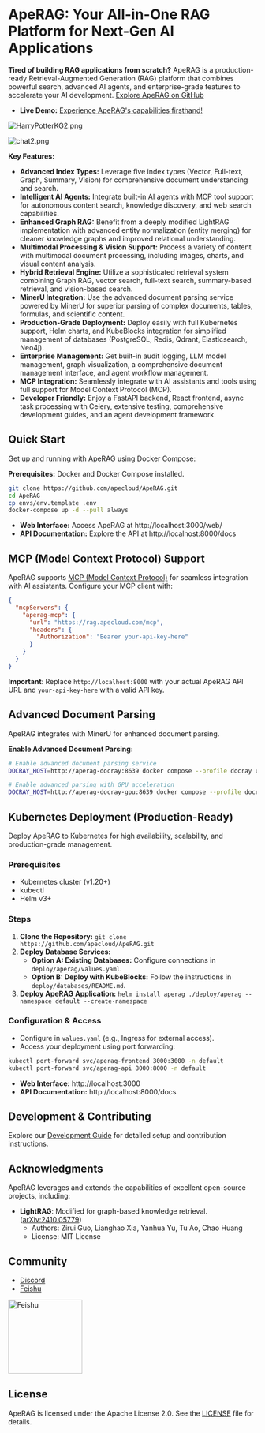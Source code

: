 # ApeRAG: Your All-in-One RAG Platform for Next-Gen AI Applications

**Tired of building RAG applications from scratch?** ApeRAG is a production-ready Retrieval-Augmented Generation (RAG) platform that combines powerful search, advanced AI agents, and enterprise-grade features to accelerate your AI development. [Explore ApeRAG on GitHub](https://github.com/apecloud/ApeRAG)

*   **Live Demo:** [Experience ApeRAG's capabilities firsthand!](https://rag.apecloud.com/)

![HarryPotterKG2.png](docs%2Fimages%2FHarryPotterKG2.png)

![chat2.png](docs%2Fimages%2Fchat2.png)

**Key Features:**

*   **Advanced Index Types:** Leverage five index types (Vector, Full-text, Graph, Summary, Vision) for comprehensive document understanding and search.
*   **Intelligent AI Agents:** Integrate built-in AI agents with MCP tool support for autonomous content search, knowledge discovery, and web search capabilities.
*   **Enhanced Graph RAG:** Benefit from a deeply modified LightRAG implementation with advanced entity normalization (entity merging) for cleaner knowledge graphs and improved relational understanding.
*   **Multimodal Processing & Vision Support:** Process a variety of content with multimodal document processing, including images, charts, and visual content analysis.
*   **Hybrid Retrieval Engine:** Utilize a sophisticated retrieval system combining Graph RAG, vector search, full-text search, summary-based retrieval, and vision-based search.
*   **MinerU Integration:** Use the advanced document parsing service powered by MinerU for superior parsing of complex documents, tables, formulas, and scientific content.
*   **Production-Grade Deployment:** Deploy easily with full Kubernetes support, Helm charts, and KubeBlocks integration for simplified management of databases (PostgreSQL, Redis, Qdrant, Elasticsearch, Neo4j).
*   **Enterprise Management:** Get built-in audit logging, LLM model management, graph visualization, a comprehensive document management interface, and agent workflow management.
*   **MCP Integration:** Seamlessly integrate with AI assistants and tools using full support for Model Context Protocol (MCP).
*   **Developer Friendly:** Enjoy a FastAPI backend, React frontend, async task processing with Celery, extensive testing, comprehensive development guides, and an agent development framework.

## Quick Start

Get up and running with ApeRAG using Docker Compose:

**Prerequisites:** Docker and Docker Compose installed.

```bash
git clone https://github.com/apecloud/ApeRAG.git
cd ApeRAG
cp envs/env.template .env
docker-compose up -d --pull always
```

*   **Web Interface:** Access ApeRAG at http://localhost:3000/web/
*   **API Documentation:** Explore the API at http://localhost:8000/docs

## MCP (Model Context Protocol) Support

ApeRAG supports [MCP (Model Context Protocol)](https://modelcontextprotocol.io/) for seamless integration with AI assistants. Configure your MCP client with:

```json
{
  "mcpServers": {
    "aperag-mcp": {
      "url": "https://rag.apecloud.com/mcp",
      "headers": {
        "Authorization": "Bearer your-api-key-here"
      }
    }
  }
}
```

**Important**: Replace `http://localhost:8000` with your actual ApeRAG API URL and `your-api-key-here` with a valid API key.

## Advanced Document Parsing

ApeRAG integrates with MinerU for enhanced document parsing.

**Enable Advanced Document Parsing:**

```bash
# Enable advanced document parsing service
DOCRAY_HOST=http://aperag-docray:8639 docker compose --profile docray up -d

# Enable advanced parsing with GPU acceleration 
DOCRAY_HOST=http://aperag-docray-gpu:8639 docker compose --profile docray-gpu up -d
```

## Kubernetes Deployment (Production-Ready)

Deploy ApeRAG to Kubernetes for high availability, scalability, and production-grade management.

### Prerequisites

*   Kubernetes cluster (v1.20+)
*   kubectl
*   Helm v3+

### Steps

1.  **Clone the Repository:** `git clone https://github.com/apecloud/ApeRAG.git`
2.  **Deploy Database Services:**
    *   **Option A: Existing Databases:** Configure connections in `deploy/aperag/values.yaml`.
    *   **Option B: Deploy with KubeBlocks:** Follow the instructions in `deploy/databases/README.md`.
3.  **Deploy ApeRAG Application:** `helm install aperag ./deploy/aperag --namespace default --create-namespace`

### Configuration & Access

*   Configure in `values.yaml` (e.g., Ingress for external access).
*   Access your deployment using port forwarding:

```bash
kubectl port-forward svc/aperag-frontend 3000:3000 -n default
kubectl port-forward svc/aperag-api 8000:8000 -n default
```

*   **Web Interface:** http://localhost:3000
*   **API Documentation:** http://localhost:8000/docs

## Development & Contributing

Explore our [Development Guide](./docs/development-guide.md) for detailed setup and contribution instructions.

## Acknowledgments

ApeRAG leverages and extends the capabilities of excellent open-source projects, including:

*   **LightRAG**: Modified for graph-based knowledge retrieval. ([arXiv:2410.05779](https://arxiv.org/abs/2410.05779))
    *   Authors: Zirui Guo, Lianghao Xia, Yanhua Yu, Tu Ao, Chao Huang
    *   License: MIT License

## Community

*   [Discord](https://discord.gg/FsKpXukFuB)
*   [Feishu](docs%2Fimages%2Ffeishu-qr-code.png)

<img src="docs/images/feishu-qr-code.png" alt="Feishu" width="150"/>

## License

ApeRAG is licensed under the Apache License 2.0. See the [LICENSE](./LICENSE) file for details.